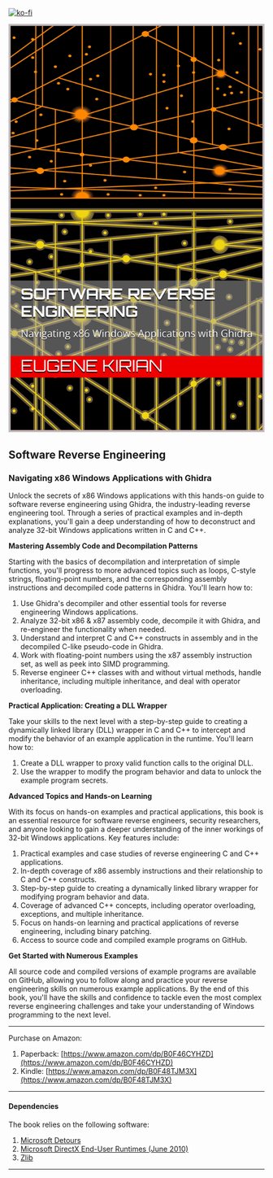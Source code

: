 [![ko-fi](https://ko-fi.com/img/githubbutton_sm.svg)](https://ko-fi.com/C0C619KV5Z)

[![Software Reverse Engineering](Images/Cover.png)](https://www.amazon.com/dp/B0F46CYHZD)


## Software Reverse Engineering
### Navigating x86 Windows Applications with Ghidra


Unlock the secrets of x86 Windows applications with this hands-on guide to software reverse engineering using Ghidra, the industry-leading reverse engineering tool. Through a series of practical examples and in-depth explanations, you'll gain a deep understanding of how to deconstruct and analyze 32-bit Windows applications written in C and C++.

**Mastering Assembly Code and Decompilation Patterns**

Starting with the basics of decompilation and interpretation of simple functions, you'll progress to more advanced topics such as loops, C-style strings, floating-point numbers, and the corresponding assembly instructions and decompiled code patterns in Ghidra. You'll learn how to:
1. Use Ghidra's decompiler and other essential tools for reverse engineering Windows applications.
2. Analyze 32-bit x86 & x87 assembly code, decompile it with Ghidra, and re-engineer the functionality when needed.
3. Understand and interpret C and C++ constructs in assembly and in the decompiled C-like pseudo-code in Ghidra.
4. Work with floating-point numbers using the x87 assembly instruction set, as well as peek into SIMD programming.
5. Reverse engineer C++ classes with and without virtual methods, handle inheritance, including multiple inheritance, and deal with operator overloading.

**Practical Application: Creating a DLL Wrapper**

Take your skills to the next level with a step-by-step guide to creating a dynamically linked library (DLL) wrapper in C and C++ to intercept and modify the behavior of an example application in the runtime. You'll learn how to:

1. Create a DLL wrapper to proxy valid function calls to the original DLL.
2. Use the wrapper to modify the program behavior and data to unlock the example program secrets.

**Advanced Topics and Hands-on Learning**

With its focus on hands-on examples and practical applications, this book is an essential resource for software reverse engineers, security researchers, and anyone looking to gain a deeper understanding of the inner workings of 32-bit Windows applications. Key features include:

1. Practical examples and case studies of reverse engineering C and C++ applications.
2. In-depth coverage of x86 assembly instructions and their relationship to C and C++ constructs.
3. Step-by-step guide to creating a dynamically linked library wrapper for modifying program behavior and data.
4. Coverage of advanced C++ concepts, including operator overloading, exceptions, and multiple inheritance.
5. Focus on hands-on learning and practical applications of reverse engineering, including binary patching.
6. Access to source code and compiled example programs on GitHub.

**Get Started with Numerous Examples**

All source code and compiled versions of example programs are available on GitHub, allowing you to follow along and practice your reverse engineering skills on numerous example applications. By the end of this book, you'll have the skills and confidence to tackle even the most complex reverse engineering challenges and take your understanding of Windows programming to the next level.

***
Purchase on Amazon:
1. Paperback: [https://www.amazon.com/dp/B0F46CYHZD](https://www.amazon.com/dp/B0F46CYHZD)
2. Kindle: [https://www.amazon.com/dp/B0F48TJM3X](https://www.amazon.com/dp/B0F48TJM3X)
***

#### Dependencies

The book relies on the following software:
1. [Microsoft Detours](https://github.com/microsoft/Detours)
2. [Microsoft DirectX End-User Runtimes (June 2010)](https://www.microsoft.com/en-us/download/details.aspx?id=8109/)
3. [Zlib](https://zlib.net/)

***


